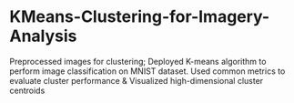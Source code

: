 # KMeans-Clustering-for-Imagery-Analysis
Preprocessed images for clustering; Deployed K-means algorithm to perform image classification on MNIST dataset.
Used common metrics to evaluate cluster performance & Visualized high-dimensional cluster centroids
